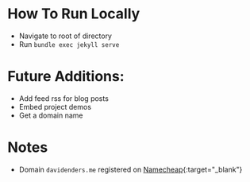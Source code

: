 # How To Run Locally
- Navigate to root of directory
- Run `bundle exec jekyll serve`

# Future Additions:
- Add feed rss for blog posts
- Embed project demos
- Get a domain name

# Notes
- Domain `davidenders.me` registered on [Namecheap](https://www.namecheap.com/){:target="_blank"}
